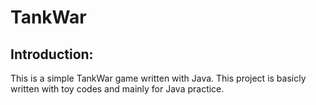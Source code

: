 TankWar
=======

Introduction:
-------------

This is a simple TankWar game written with Java. This project is basicly
written with toy codes and mainly for Java practice.
